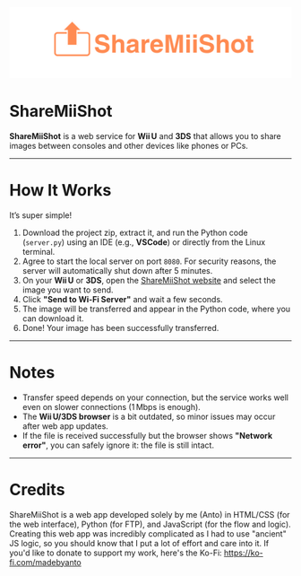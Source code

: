 <img src="sharemiishot.png" alt="ShareMiiShot Logo">

# ShareMiiShot

**ShareMiiShot** is a web service for **Wii U** and **3DS** that allows you to share images between consoles and other devices like phones or PCs.

---

# How It Works

It’s super simple!  

1. Download the project zip, extract it, and run the Python code (`server.py`) using an IDE (e.g., **VSCode**) or directly from the Linux terminal.  
2. Agree to start the local server on port `8080`. For security reasons, the server will automatically shut down after 5 minutes.  
3. On your **Wii U** or **3DS**, open the [ShareMiiShot website](http://sharemiishot.aurastudioitalia.it) and select the image you want to send.  
4. Click **"Send to Wi-Fi Server"** and wait a few seconds.  
5. The image will be transferred and appear in the Python code, where you can download it.  
6. Done! Your image has been successfully transferred.

---

# Notes

- Transfer speed depends on your connection, but the service works well even on slower connections (1 Mbps is enough).  
- The **Wii U/3DS browser** is a bit outdated, so minor issues may occur after web app updates.  
- If the file is received successfully but the browser shows **"Network error"**, you can safely ignore it: the file is still intact.

---

# Credits

ShareMiiShot is a web app developed solely by me (Anto) in HTML/CSS (for the web interface), Python (for FTP), and JavaScript (for the flow and logic). Creating this web app was incredibly complicated as I had to use "ancient" JS logic, so you should know that I put a lot of effort and care into it. If you'd like to donate to support my work, here's the Ko-Fi: https://ko-fi.com/madebyanto
